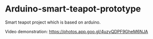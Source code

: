 # Arduino-smart-teapot-prototype
Smart teapot project which is based on arduino.

Video demonstration: https://photos.app.goo.gl/4uzyQDPF9GheM6NJA
